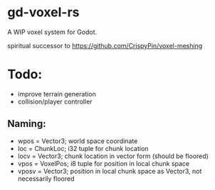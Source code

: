 # gd-voxel-rs
A WIP voxel system for Godot.

spiritual successor to https://github.com/CrispyPin/voxel-meshing

# Todo:
- improve terrain generation
- collision/player controller

## Naming:
- wpos = Vector3; world space coordinate
- loc = ChunkLoc; i32 tuple for chunk location
- locv = Vector3; chunk location in vector form (should be floored)
- vpos = VoxelPos; i8 tuple for position in local chunk space
- vposv = Vector3; position in local chunk space as Vector3, not necessarily floored
